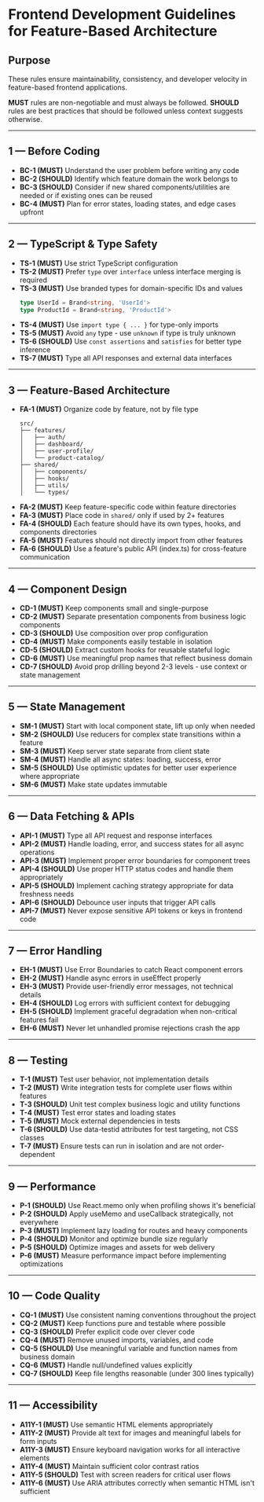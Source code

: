 # Frontend Development Guidelines for Feature-Based Architecture

## Purpose

These rules ensure maintainability, consistency, and developer velocity in feature-based frontend applications.

**MUST** rules are non-negotiable and must always be followed.
**SHOULD** rules are best practices that should be followed unless context suggests otherwise.

---

## 1 — Before Coding

- **BC-1 (MUST)** Understand the user problem before writing any code
- **BC-2 (SHOULD)** Identify which feature domain the work belongs to
- **BC-3 (SHOULD)** Consider if new shared components/utilities are needed or if existing ones can be reused
- **BC-4 (MUST)** Plan for error states, loading states, and edge cases upfront

---

## 2 — TypeScript & Type Safety

- **TS-1 (MUST)** Use strict TypeScript configuration
- **TS-2 (MUST)** Prefer `type` over `interface` unless interface merging is required
- **TS-3 (MUST)** Use branded types for domain-specific IDs and values
  ```ts
  type UserId = Brand<string, 'UserId'>
  type ProductId = Brand<string, 'ProductId'>
  ```
- **TS-4 (MUST)** Use `import type { ... }` for type-only imports
- **TS-5 (MUST)** Avoid `any` type - use `unknown` if type is truly unknown
- **TS-6 (SHOULD)** Use `const assertions` and `satisfies` for better type inference
- **TS-7 (MUST)** Type all API responses and external data interfaces

---

## 3 — Feature-Based Architecture

- **FA-1 (MUST)** Organize code by feature, not by file type
  ```
  src/
  ├── features/
  │   ├── auth/
  │   ├── dashboard/
  │   ├── user-profile/
  │   └── product-catalog/
  ├── shared/
  │   ├── components/
  │   ├── hooks/
  │   ├── utils/
  │   └── types/
  ```
- **FA-2 (MUST)** Keep feature-specific code within feature directories
- **FA-3 (MUST)** Place code in `shared/` only if used by 2+ features
- **FA-4 (SHOULD)** Each feature should have its own types, hooks, and components directories
- **FA-5 (MUST)** Features should not directly import from other features
- **FA-6 (SHOULD)** Use a feature's public API (index.ts) for cross-feature communication

---

## 4 — Component Design

- **CD-1 (MUST)** Keep components small and single-purpose
- **CD-2 (MUST)** Separate presentation components from business logic components
- **CD-3 (SHOULD)** Use composition over prop configuration
- **CD-4 (MUST)** Make components easily testable in isolation
- **CD-5 (SHOULD)** Extract custom hooks for reusable stateful logic
- **CD-6 (MUST)** Use meaningful prop names that reflect business domain
- **CD-7 (SHOULD)** Avoid prop drilling beyond 2-3 levels - use context or state management

---

## 5 — State Management

- **SM-1 (MUST)** Start with local component state, lift up only when needed
- **SM-2 (SHOULD)** Use reducers for complex state transitions within a feature
- **SM-3 (MUST)** Keep server state separate from client state
- **SM-4 (MUST)** Handle all async states: loading, success, error
- **SM-5 (SHOULD)** Use optimistic updates for better user experience where appropriate
- **SM-6 (MUST)** Make state updates immutable

---

## 6 — Data Fetching & APIs

- **API-1 (MUST)** Type all API request and response interfaces
- **API-2 (MUST)** Handle loading, error, and success states for all async operations
- **API-3 (MUST)** Implement proper error boundaries for component trees
- **API-4 (SHOULD)** Use proper HTTP status codes and handle them appropriately
- **API-5 (SHOULD)** Implement caching strategy appropriate for data freshness needs
- **API-6 (SHOULD)** Debounce user inputs that trigger API calls
- **API-7 (MUST)** Never expose sensitive API tokens or keys in frontend code

---

## 7 — Error Handling

- **EH-1 (MUST)** Use Error Boundaries to catch React component errors
- **EH-2 (MUST)** Handle async errors in useEffect properly
- **EH-3 (MUST)** Provide user-friendly error messages, not technical details
- **EH-4 (SHOULD)** Log errors with sufficient context for debugging
- **EH-5 (SHOULD)** Implement graceful degradation when non-critical features fail
- **EH-6 (MUST)** Never let unhandled promise rejections crash the app

---

## 8 — Testing

- **T-1 (MUST)** Test user behavior, not implementation details
- **T-2 (MUST)** Write integration tests for complete user flows within features
- **T-3 (SHOULD)** Unit test complex business logic and utility functions
- **T-4 (MUST)** Test error states and loading states
- **T-5 (MUST)** Mock external dependencies in tests
- **T-6 (SHOULD)** Use data-testid attributes for test targeting, not CSS classes
- **T-7 (MUST)** Ensure tests can run in isolation and are not order-dependent

---

## 9 — Performance

- **P-1 (SHOULD)** Use React.memo only when profiling shows it's beneficial
- **P-2 (SHOULD)** Apply useMemo and useCallback strategically, not everywhere
- **P-3 (MUST)** Implement lazy loading for routes and heavy components
- **P-4 (SHOULD)** Monitor and optimize bundle size regularly
- **P-5 (SHOULD)** Optimize images and assets for web delivery
- **P-6 (MUST)** Measure performance impact before implementing optimizations

---

## 10 — Code Quality

- **CQ-1 (MUST)** Use consistent naming conventions throughout the project
- **CQ-2 (MUST)** Keep functions pure and testable where possible
- **CQ-3 (SHOULD)** Prefer explicit code over clever code
- **CQ-4 (MUST)** Remove unused imports, variables, and code
- **CQ-5 (SHOULD)** Use meaningful variable and function names from business domain
- **CQ-6 (MUST)** Handle null/undefined values explicitly
- **CQ-7 (SHOULD)** Keep file lengths reasonable (under 300 lines typically)

---

## 11 — Accessibility

- **A11Y-1 (MUST)** Use semantic HTML elements appropriately
- **A11Y-2 (MUST)** Provide alt text for images and meaningful labels for form inputs
- **A11Y-3 (MUST)** Ensure keyboard navigation works for all interactive elements
- **A11Y-4 (MUST)** Maintain sufficient color contrast ratios
- **A11Y-5 (SHOULD)** Test with screen readers for critical user flows
- **A11Y-6 (MUST)** Use ARIA attributes correctly when semantic HTML isn't sufficient
